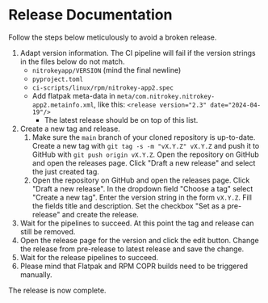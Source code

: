 # Release Documentation

Follow the steps below meticulously to avoid a broken release.

1. Adapt version information.
   The CI pipeline will fail if the version strings in the files below do not match.
   * `nitrokeyapp/VERSION` (mind the final newline)
   * `pyproject.toml` 
   * `ci-scripts/linux/rpm/nitrokey-app2.spec` 
   * Add flatpak meta-data in `meta/com.nitrokey.nitrokey-app2.metainfo.xml`, 
     like this: `<release version="2.3" date="2024-04-19"/>` 
     * The latest release should be on top of this list.
2. Create a new tag and release.
   1. Make sure the `main` branch of your cloned repository is up-to-date.
      Create a new tag with `git tag -s -m "vX.Y.Z" vX.Y.Z` and push it to GitHub with `git push origin vX.Y.Z`.
      Open the repository on GitHub and open the releases page.
      Click "Draft a new release" and select the just created tag.
   2. Open the repository on GitHub and open the releases page.
      Click "Draft a new release".
      In the dropdown field "Choose a tag" select "Create a new tag".
      Enter the version string in the form `vX.Y.Z`.
      Fill the fields title and description.
      Set the checkbox "Set as a pre-release" and create the release.
3. Wait for the pipelines to succeed.
   At this point the tag and release can still be removed.
4. Open the release page for the version and click the edit button.
   Change the release from pre-release to latest release and save the change.
5. Wait for the release pipelines to succeed.
6. Please mind that Flatpak and RPM COPR builds need to be triggered manually.

The release is now complete.
